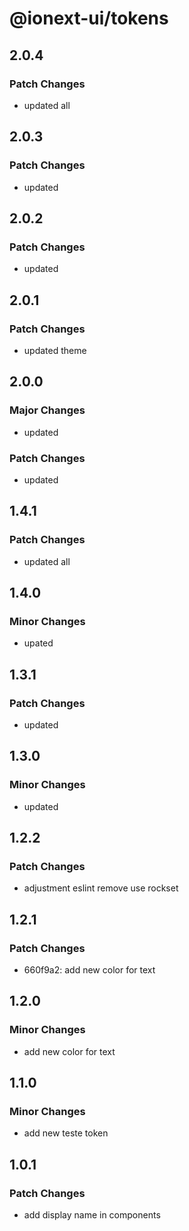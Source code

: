 # @ionext-ui/tokens

## 2.0.4

### Patch Changes

- updated all

## 2.0.3

### Patch Changes

- updated

## 2.0.2

### Patch Changes

- updated

## 2.0.1

### Patch Changes

- updated theme

## 2.0.0

### Major Changes

- updated

### Patch Changes

- updated

## 1.4.1

### Patch Changes

- updated all

## 1.4.0

### Minor Changes

- upated

## 1.3.1

### Patch Changes

- updated

## 1.3.0

### Minor Changes

- updated

## 1.2.2

### Patch Changes

- adjustment eslint remove use rockset

## 1.2.1

### Patch Changes

- 660f9a2: add new color for text

## 1.2.0

### Minor Changes

- add new color for text

## 1.1.0

### Minor Changes

- add new teste token

## 1.0.1

### Patch Changes

- add display name in components
